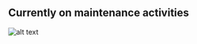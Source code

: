 ## Currently on maintenance activities

![alt text](https://i.pinimg.com/originals/53/ae/81/53ae81da58d121799efe721ff62c1742.jpg "Maintenance")